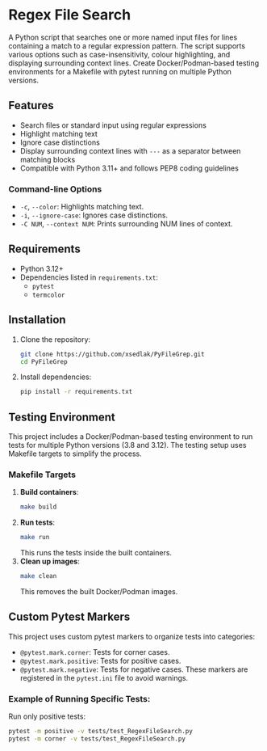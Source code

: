 # Regex File Search

A Python script that searches one or more named input files for lines containing a match to a regular expression pattern. The script supports various options such as case-insensitivity, colour highlighting, and displaying surrounding context lines. Create Docker/Podman-based testing environments for a Makefile with pytest running on multiple Python versions.

## Features
- Search files or standard input using regular expressions
- Highlight matching text
- Ignore case distinctions
- Display surrounding context lines with `---` as a separator between matching blocks
- Compatible with Python 3.11+ and follows PEP8 coding guidelines

### Command-line Options
- `-c`, `--color`: Highlights matching text.
- `-i`, `--ignore-case`: Ignores case distinctions.
- `-C NUM`, `--context NUM`: Prints surrounding NUM lines of context.

## Requirements
- Python 3.12+
- Dependencies listed in `requirements.txt`:
    - `pytest`
    - `termcolor`

## Installation
1. Clone the repository:
    ```bash
    git clone https://github.com/xsedlak/PyFileGrep.git
    cd PyFileGrep
    ```
2. Install dependencies:
    ```bash
    pip install -r requirements.txt
    ```

## Testing Environment
This project includes a Docker/Podman-based testing environment to run tests for multiple Python versions (3.8 and 3.12). The testing setup uses Makefile targets to simplify the process.

### Makefile Targets
1. **Build containers**:
    ```bash
    make build
    ```
2. **Run tests**:
    ```bash
   make run
    ```
   This runs the tests inside the built containers.
3. **Clean up images**:
    ```bash
    make clean
    ```
   This removes the built Docker/Podman images.

## Custom Pytest Markers
This project uses custom pytest markers to organize tests into categories:
- `@pytest.mark.corner`: Tests for corner cases.
- `@pytest.mark.positive`: Tests for positive cases.
- `@pytest.mark.negative`: Tests for negative cases.
These markers are registered in the `pytest.ini` file to avoid warnings.

### Example of Running Specific Tests:
Run only positive tests:
```bash
pytest -m positive -v tests/test_RegexFileSearch.py
pytest -m corner -v tests/test_RegexFileSearch.py 
```
    